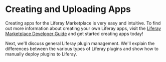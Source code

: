 # Creating and Uploading Apps [](id=creating-and-uploading-apps)
 
Creating apps for the Liferay Marketplace is very easy and intuitive. To find
out more information about creating your own Liferay apps, visit the 
[Liferay Marketplace Developer Guide](https://www.liferay.com/documentation/liferay-portal/6.2/development/-/ai/liferay-marketplace-liferay-portal-6-2-dev-guide-11-en) and get started creating apps today!

Next, we'll discuss general Liferay plugin management. We'll explain the
differences between the various types of Liferay plugins and show how to
manually deploy plugins to Liferay.
